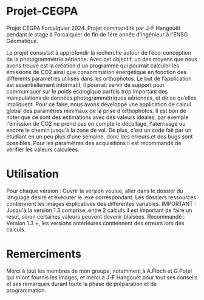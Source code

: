 # Projet-CEGPA 
Projet CEGPA Forcalquier 2024. 
Projet commandité par J-F Hangouët pendant le stage à Forcalquier de fin de 1ère année d'ingénieur à l'ENSG Géomatique.

Le projet consistait à approfondir la recherche autour de l’éco-conception de la photogrammétrie aérienne. Avec cet objectif, un des moyens que nous avons trouvé est la création d'un programme qui pourrait calculer les émissions de CO2 ainsi que consommation énergétique en fonction des différents paramètres utilisés dans les orthophotos. Le but de l’application est essentiellement informatif, il pourrait servir de support pour communiquer sur le poids écologique parfois trop important des manipulations de données photogrammétriques aériennes, et de ce qu’elles impliquent.
Pour ce faire, nous avons développé une application de calcul global des paramètres minimaux de la prise d'orthophotos.
Il est bon de noter que ce sont des estimations avec des valeurs idéales, par exemple l'émission de CO2 ne prend pas en compte le décollage, l'aterrisage ou encore le chemin jusqu'à la zone de vol.
De plus, c'est un code fait par un étudiant en un peu plus d'une semaine, donc des erreurs et des bugs sont possibles. Pour les paramètres des acquisitions il est recommandé de vérifier les valeurs calculées.



# Utilisation 
Pour chaque version : Ouvrir la version voulue, aller dans le dossier du language désiré et exécuter le .exe correspondant. 
Les dossiers ressources contiennent les images explicatives des différentes variables.
IMPORTANT : Jusqu'à la version 1.3 comprise, entre 2 calculs il est important de faire un reset, sinon certaines valeurs peuvent devenir biaisées.
Recommandé : Version 1.3 +, les versions antérieures contiennent des erreurs lors des calculs.

# Remerciments
Merci à tout les membres de mon groupe, notamment à A.Floch et G.Potel qui m'ont fournis les images, et merci à J-F Hangouët pour tout ses conseils et ses remarques durant toute la phase de préparation et de programmation.
